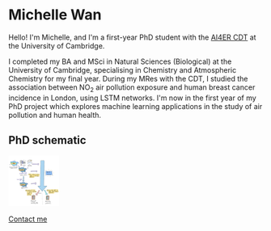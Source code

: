# Michelle Wan
Hello! I'm Michelle, and I'm a first-year PhD student with the [AI4ER CDT](https://ai4er-cdt.esc.cam.ac.uk) at the University of Cambridge.

I completed my BA and MSci in Natural Sciences (Biological) at the University of Cambridge, specialising in Chemistry and Atmospheric Chemistry for my final year. During my MRes with the CDT, I studied the association between NO$_2$ air pollution exposure and human breast cancer incidence in London, using LSTM networks. I'm now in the first year of my PhD project which explores machine learning applications in the study of air pollution and human health.

## PhD schematic
<img src="https://github.com/michellewl/michellewl.github.io/blob/main/images/PhD_schematic_for_showcase.png" width="100" height="100">

[Contact me](https://michellewl.github.io/about/contact-me.html)
